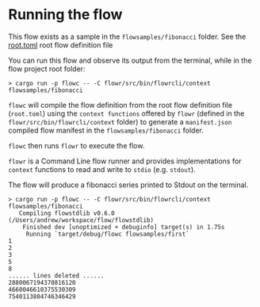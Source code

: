 # Running the flow

This flow exists as a sample in the `flowsamples/fibonacci` folder. See the 
[root.toml](../../flowsamples/fibonacci/root.toml) root flow definition file

You can run this flow and observe its output from the terminal, while in the flow project root folder:

```shell script
> cargo run -p flowc -- -C flowr/src/bin/flowrcli/context flowsamples/fibonacci
```

`flowc` will compile the flow definition from the root flow definition file (`root.toml`) using the `context functions`
offered by `flowr` (defined in the `flowr/src/bin/flowrcli/context` folder) to generate a `manifest.json` compiled flow manifest in the 
`flowsamples/fibonacci` folder.

`flowc` then runs `flowr` to execute the flow.

`flowr` is a Command Line flow runner and provides implementations for `context` functions to read and write to `stdio` (e.g. `stdout`).

The flow will produce a fibonacci series printed to Stdout on the terminal.

```shell script
> cargo run -p flowc -- -C flowr/src/bin/flowrcli/context flowsamples/fibonacci
   Compiling flowstdlib v0.6.0 (/Users/andrew/workspace/flow/flowstdlib)
    Finished dev [unoptimized + debuginfo] target(s) in 1.75s
     Running `target/debug/flowc flowsamples/first`
1
2
3
5
8
...... lines deleted ......
2880067194370816120
4660046610375530309
7540113804746346429
```